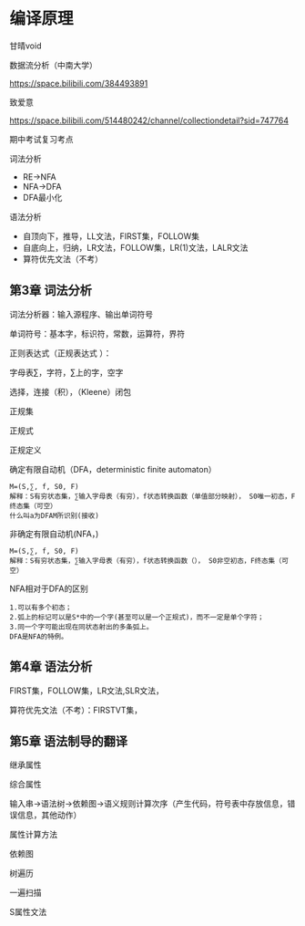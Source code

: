 # 编译原理

甘晴void



数据流分析（中南大学）

https://space.bilibili.com/384493891

致爱意

https://space.bilibili.com/514480242/channel/collectiondetail?sid=747764



期中考试复习考点

词法分析

- RE→NFA
- NFA→DFA
- DFA最小化

语法分析

- 自顶向下，推导，LL文法，FIRST集，FOLLOW集
- 自底向上，归纳，LR文法，FOLLOW集，LR(1)文法，LALR文法
- 算符优先文法（不考）

## 第3章 词法分析

词法分析器：输入源程序、输出单词符号

单词符号：基本字，标识符，常数，运算符，界符

正则表达式（正规表达式 ）：

字母表∑，字符，∑上的字，空字

选择，连接（积），（Kleene）闭包

正规集

正规式

正规定义

确定有限自动机（DFA，deterministic finite automaton）

```
M=(S,∑, f, S0, F)
解释：S有穷状态集，∑输入字母表（有穷），f状态转换函数（单值部分映射）， S0唯一初态，F终态集（可空）
什么叫a为DFAM所识别(接收)
```

非确定有限自动机(NFA，)

```
M=(S,∑, f, S0, F)
解释：S有穷状态集，∑输入字母表（有穷），f状态转换函数（）， S0非空初态，F终态集（可空）
```

NFA相对于DFA的区别

```
1.可以有多个初态；
2.弧上的标记可以是S*中的一个字(甚至可以是一个正规式)，而不一定是单个字符；
3.同一个字可能出现在同状态射出的多条弧上。
DFA是NFA的特例。
```



## 第4章 语法分析

FIRST集，FOLLOW集，LR文法,SLR文法，

算符优先文法（不考）：FIRSTVT集，



## 第5章 语法制导的翻译

继承属性

综合属性

输入串→语法树→依赖图→语义规则计算次序（产生代码，符号表中存放信息，错误信息，其他动作）



属性计算方法

依赖图

树遍历

一遍扫描



S属性文法 
